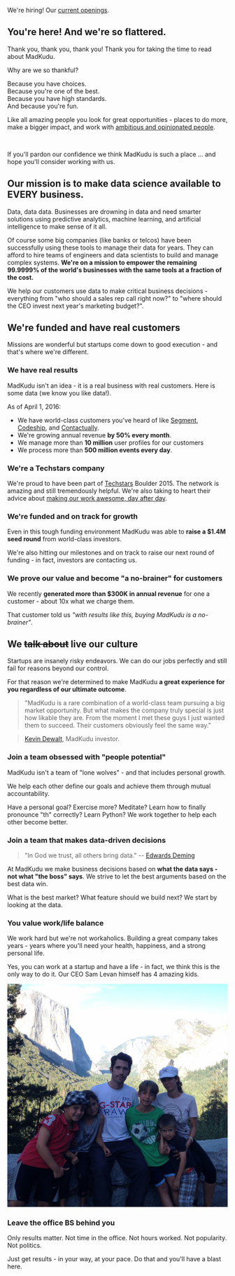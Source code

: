 We're hiring! Our [current openings](#openings).

## You're here! And we're so flattered.

Thank you, thank you, thank you! Thank you for taking the time to read about MadKudu.

Why are we so thankful?

Because you have choices.<br>
Because you're one of the best.<br>
Because you have high standards.<br>
And because you're fun.

Like all amazing people you look for great opportunities - places to do more, make a bigger impact, and work with [ambitious and opinionated people](http://www.madkudu.com/team).

<br>

If you'll pardon our confidence we think MadKudu is such a place ... and hope you'll consider working with us.


## Our mission is to make data science available to EVERY business.

Data, data data. Businesses are drowning in data and need smarter solutions using predictive analytics, machine learning, and artificial intelligence to make sense of it all.

Of course some big companies (like banks or telcos) have been successfully using these tools to manage their data for years. They can afford to hire teams of engineers and data scientists to build and manage complex systems. **We're on a mission to empower the remaining 99.9999% of the world's businesses with the same tools at a fraction of the cost.**

We help our customers use data to make critical business decisions - everything from "who should a sales rep call right now?" to "where should the CEO invest next year's marketing budget?".

## We're funded and have real customers

Missions are wonderful but startups come down to good execution - and that's where we're different.

### We have real results

MadKudu isn't an idea - it is a real business with real customers. Here is some data (we know you like data!).

As of April 1, 2016:

+ We have world-class customers you've heard of like [Segment](https://segment.com/), [Codeship](https://codeship.com/), and [Contactually](https://www.contactually.com/).
+ We're growing annual revenue **by 50% every month**.
+ We manage more than **10 million** user profiles for our customers
+ We process more than **500 million events every day**.

### We're a Techstars company

We're proud to have been part of [Techstars](http://www.techstars.com) Boulder 2015. The network is amazing and still tremendously helpful. We're also taking to heart their advice about [making our work awesome, day after day](http://www.techstars.com/content/blog/19687/).

### We're funded and on track for growth

Even in this tough funding environment MadKudu was able to **raise a $1.4M seed round** from world-class investors.

We're also hitting our milestones and on track to raise our next round of funding - in fact, investors are contacting us.

### We prove our value and become "a no-brainer" for customers

We recently **generated more than $300K in annual revenue** for one a customer - about 10x what we charge them.

That customer told us *"with results like this, buying MadKudu is a no-brainer"*.

## We ~~talk about~~ live our culture

Startups are insanely risky endeavors. We can do our jobs perfectly and still fail for reasons beyond our control.

For that reason we're determined to make MadKudu **a great experience for you regardless of our ultimate outcome**.

> "MadKudu is a rare combination of a world-class team pursuing a big market opportunity.
But what makes the company truly special is just how likable they are. From the moment I met these guys I just wanted them to succeed. Their customers obviously feel the same way."

> [Kevin Dewalt](https://angel.co/kevindewalt/), MadKudu investor.

### Join a team obsessed with "people potential"

MadKudu isn't a team of "lone wolves" - and that includes personal growth.

We help each other define our goals and achieve them through mutual accountability.

Have a personal goal? Exercise more? Meditate? Learn how to finally pronounce "th" correctly? Learn Python? We work together to help each other become better.

### Join a team that makes data-driven decisions

> "In God we trust, all others bring data."
-- [Edwards Deming](https://en.wikipedia.org/wiki/W._Edwards_Deming#Quotations_and_concepts)

At MadKudu we make business decisions based on **what the data says - not what "the boss" says**. We strive to let the best arguments based on the best data win.

What is the best market? What feature should we build next? We start by looking at the data.

### You value work/life balance

We work hard but we're not workaholics. Building a great company takes years - years where you'll need your health, happiness, and a strong personal life.

Yes, you can work at a startup and have a life - in fact, we think this is the only way to do it. Our CEO Sam Levan himself has 4 amazing kids.

![Sam Levan family](/static/images/samfamily.jpg)

### Leave the office BS behind you

Only results matter. Not time in the office. Not hours worked. Not popularity. Not politics.

Just get results - in your way, at your pace. Do that and you'll have a blast here.
